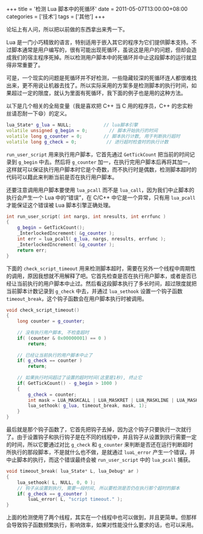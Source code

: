 +++
title = '检测 Lua 脚本中的死循环'
date = 2011-05-07T13:00:00+08:00
categories = ['技术']
tags = ['其他']
+++

论坛上有人问，所以把以前做的东西拿出来秀一下。

Lua 是一门小巧精致的语言，特别适用于嵌入其它的程序为它们提供脚本支持。不过脚本通常是用户编写的，很有可能出现死循环，虽说这是用户的问题，但却会造成我们的宿主程序死掉。所以检测用户脚本中的死循环并中止这段脚本的运行就显得非常重要了。

可是，一个现实的问题是死循环并不好检测，一些隐藏较深的死循环连人都很难找出来，更不用说让机器去找了。所以实际采用的方案多是检测脚本的执行时间，如果超过一定的限度，就认为里面有死循环，我下面的例子也是用的这种方法。

以下是几个相关的全局变量（我是喜欢把 C++ 当 C 用的程序员，C++ 的忠实粉丝请忍耐一下😄）的定义。

```cpp
lua_State* g_lua = NULL;            // lua脚本引擎
volatile unsigned g_begin = 0;        // 脚本开始执行的时间
volatile long g_counter = 0;        // 脚本执行计数, 用于判断执行超时
volatile long g_check = 0;           // 进行超时检查时的执行计数
```

`run_user_script` 用来执行用户脚本，它首先通过 `GetTickCount` 把当前的时间记录到 `g_begin` 中去。然后将 `g_counter` 加一，在执行完用户脚本后再将其加一，这样就可以保证执行用户脚本时它是个奇数，而不执行时是偶数，检测脚本超时的代码可以籍此来判断当前是否在执行用户脚本。

还要注意调用用户脚本要使用 `lua_pcall` 而不是 `lua_call`，因为我们中止脚本的执行会产生一个 Lua 中的“错误”，在 C/C++ 中它是一个异常，只有用 `lua_pcall` 才能保证这个错误被 Lua 脚本引擎正确处理。

```cpp
int run_user_script( int nargs, int nresults, int errfunc )
{
    g_begin = GetTickCount();
    _InterlockedIncrement( &g_counter );
    int err = lua_pcall( g_lua, nargs, nresults, errfunc );
    _InterlockedIncrement( &g_counter );
    return err;
}
```

下面的 `check_script_timeout` 用来检测脚本超时，需要在另外一个线程中周期性的调用，原因我想就不用解释了吧。它首先检查是否在执行用户脚本，或者是否已经让当前执行的用户脚本中止过。然后看这段脚本执行了多长时间，超过限度就把当前脚本计数记录到 `g_check` 中去，并通过 `lua_sethook` 设置一个钩子函数 `timeout_break`，这个钩子函数会在用户脚本执行时被调用。

```cpp
void check_script_timeout()
{
    long counter = g_counter;
 
    // 没有执行用户脚本, 不检查超时
    if( (counter & 0x00000001) == 0 )
        return;
 
    // 已经让当前执行的用户脚本中止了
    if( g_check == counter )
        return;
 
    // 如果执行时间超过了设置的超时时间(这里是1秒), 终止它
    if( GetTickCount() - g_begin > 1000 )
    {
        g_check = counter;
        int mask = LUA_MASKCALL | LUA_MASKRET | LUA_MASKLINE | LUA_MASKCOUNT;
        lua_sethook( g_lua, timeout_break, mask, 1);
    }
}
```

最后就是那个钩子函数了，它首先把钩子去掉，因为这个钩子只要执行一次就行了。由于设置钩子和执行钩子是在不同的线程中，并且钩子从设置到执行需要一定的时间，所以它要通过对比 `g_check` 和 `g_counter` 来判断是否还在运行判断超时所执行的那段脚本，不是就什么也不做，是就通过 `luaL_error` 产生一个错误，并中止脚本的执行，而这个错误最终会被 `run_user_script` 中的 `lua_pcall` 捕获。

```cpp
void timeout_break( lua_State* L, lua_Debug* ar )
{
    lua_sethook( L, NULL, 0, 0 );
    // 钩子从设置到执行, 需要一段时间, 所以要检测是否仍在执行那个超时的脚本
    if( g_check == g_counter )
        luaL_error( L, "script timeout." );
}
```

上面的检测使用了两个线程，其实在一个线程中也可以做到，并且更简单。但那样会导致钩子函数频繁执行，影响效率，如果对性能没什么要求的话，也可以采用。
